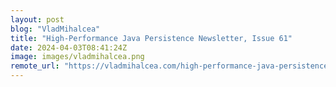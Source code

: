 ```yaml
---
layout: post
blog: "VladMihalcea"
title: "High-Performance Java Persistence Newsletter, Issue 61"
date: 2024-04-03T08:41:24Z
image: images/vladmihalcea.png
remote_url: "https://vladmihalcea.com/high-performance-java-persistence-newsletter-issue-61/"
---
```

